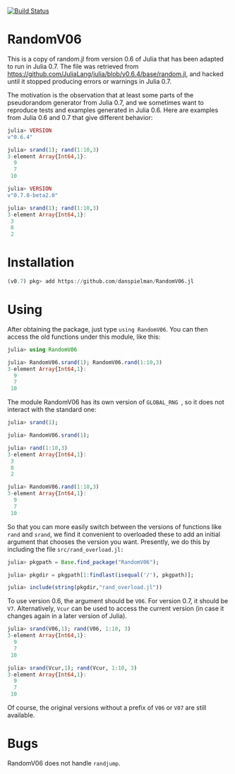 [![Build Status](https://travis-ci.org/danspielman/RandomV06.jl.svg?branch=master)](https://travis-ci.org/danspielman/RandomV06.jl)

# RandomV06

This is a copy of random.jl from version 0.6 of Julia that has been adapted to run in Julia 0.7.  The file was retrieved from https://github.com/JuliaLang/julia/blob/v0.6.4/base/random.jl, and hacked until it stopped producing errors or warnings in Julia 0.7.

The motivation is the observation that at least some parts of the pseudorandom generator from Julia 0.7, and we sometimes want to reproduce tests and examples generated in Julia 0.6.  Here are examples from Julia 0.6 and 0.7 that give different behavior:

~~~julia
julia> VERSION
v"0.6.4"

julia> srand(1); rand(1:10,3)
3-element Array{Int64,1}:
  9
  7
 10
~~~

~~~julia
julia> VERSION
v"0.7.0-beta2.0"

julia> srand(1); rand(1:10,3)
3-element Array{Int64,1}:
 3
 8
 2
~~~

# Installation

~~~julia
(v0.7) pkg> add https://github.com/danspielman/RandomV06.jl

~~~



# Using

After obtaining the package, just type `using RandomV06`.  You can then access the old functions under this module, like this:

~~~julia
julia> using RandomV06

julia> RandomV06.srand(1); RandomV06.rand(1:10,3)
3-element Array{Int64,1}:
  9
  7
 10
~~~

The module RandomV06 has its own version of `GLOBAL_RNG `, so it does not interact with the standard one:

~~~julia
julia> srand(1);

julia> RandomV06.srand(1);

julia> rand(1:10,3)
3-element Array{Int64,1}:
 3
 8
 2

julia> RandomV06.rand(1:10,3)
3-element Array{Int64,1}:
  9
  7
 10
~~~



So that you can more easily switch between the versions of functions like `rand` and `srand`, we find it convenient to overloaded these to add an initial argument that chooses the version you want.  Presently, we do this by including the file `src/rand_overload.jl:`

~~~julia
julia> pkgpath = Base.find_package("RandomV06");

julia> pkgdir = pkgpath[1:findlast(isequal('/'), pkgpath)];

julia> include(string(pkgdir,"rand_overload.jl"))
~~~



 To use version 0.6, the argument should be `V06`.  For version 0.7, it should be `V7`.  Alternatively, `Vcur` can be used to access the current version (in case it changes again in a later version of Julia).

~~~julia
julia> srand(V06,1); rand(V06, 1:10, 3)
3-element Array{Int64,1}:
  9
  7
 10

julia> srand(Vcur,1); rand(Vcur, 1:10, 3)
3-element Array{Int64,1}:
  9
  7
 10
~~~

Of course, the original versions without a prefix of `V06` or `V07` are still available.



# Bugs

RandomV06 does not handle `randjump`.

